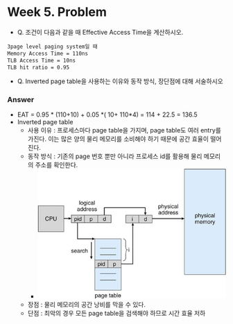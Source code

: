 # Week 5. Problem

- Q. 조건이 다음과 같을 때 Effective Access Time을 계산하시오.

```
3page level paging system일 때
Memory Access Time = 110ns
TLB Access Time = 10ns
TLB hit ratio = 0.95
```



- Q. Inverted page table을 사용하는 이유와 동작 방식, 장단점에 대해 서술하시오







### Answer

- EAT = 0.95 * (110+10) + 0.05 *( 10+ 110\*4) =  114 + 22.5 = 136.5
- Inverted page table
  - 사용 이유 : 프로세스마다 page table을 가지며, page table도 여러 entry를 가진다. 이는 많은 양의 물리 메모리를 소비해야 하기 때문에 공간 효율이 떨어진다.
  - 동작 방식 : 기존의 page 번호 뿐만 아니라 프로세스 id를 활용해 물리 메모리의 주소를 확인한다. 
    - <img src="https://github.com/gashe-soo/OS-7week-KOCW/blob/main/asset/week5_ch8_img5.jpg?raw=true" alt="week5_ch8_img5.jpg"  />
  - 장점 : 물리 메모리의 공간 낭비를 막을 수 있다.
  - 단점 : 최악의 경우 모든 page table을 검색해야 하므로 시간 효율 저하



